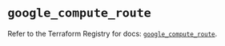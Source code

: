 # `google_compute_route`

Refer to the Terraform Registry for docs: [`google_compute_route`](https://registry.terraform.io/providers/hashicorp/google/6.33.0/docs/resources/compute_route).
